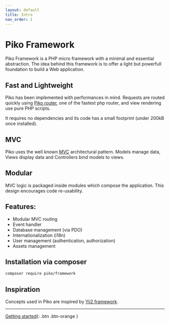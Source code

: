 ```yaml
---
layout: default
title: Intro
nav_order: 1
---
```


# Piko Framework

Piko Framework is a PHP micro framework with a minimal and essential abstraction.
The idea behind this framework is to offer a light but powerfull foundation to build a Web application.

## Fast and Lightweight

Piko has been implemented with performances in mind. Requests are routed quickly using 
[Piko router](https://github.com/piko-framework/router), one of the fastest php router, and view rendering use 
pure PHP scripts.

It requires no dependencies and its code has a small footprint (under 200kB once installed).

## MVC

Piko uses the well known [MVC](https://en.wikipedia.org/wiki/Model%E2%80%93view%E2%80%93controller) 
architectural pattern. Models manage data, Views display data and Controllers bind models to views.

## Modular
MVC logic is packaged inside modules which compose the application. This design encourages code re-usability.

## Features:

- Modular MVC routing
- Event handler
- Database management (via PDO)
- Internationalization (i18n)
- User management (authentication, authorization)
- Assets management

## Installation via composer

```bash
composer require piko/framework
```

## Inspiration

Concepts used in Piko are inspired by [Yii2 framework](https://www.yiiframework.com/).

-----

[Getting started](getting-started.md){: .btn .btn-orange }
